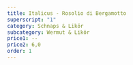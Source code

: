 ```yaml
---
title: Italicus - Rosolio di Bergamotto
superscript: "1"
category: Schnaps & Likör
subcategory: Wermut & Likör
price1: --
price2: 6,0
order: 1
---
```

